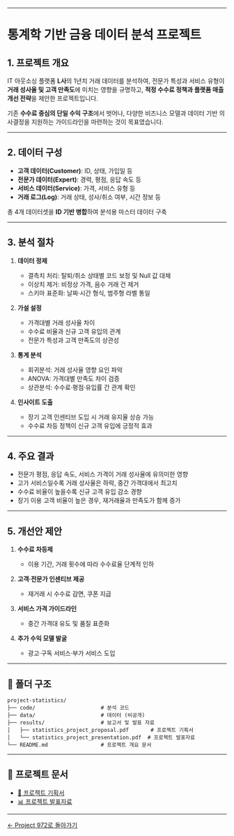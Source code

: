 
---

# 통계학 기반 금융 데이터 분석 프로젝트

## 1. 프로젝트 개요

IT 아웃소싱 플랫폼 **L사**의 1년치 거래 데이터를 분석하여,
전문가 특성과 서비스 유형이 **거래 성사율 및 고객 만족도**에 미치는 영향을 규명하고,
**적정 수수료 정책과 플랫폼 매출 개선 전략**을 제안한 프로젝트입니다.

기존 **수수료 중심의 단일 수익 구조**에서 벗어나,
다양한 비즈니스 모델과 데이터 기반 의사결정을 지원하는 가이드라인을 마련하는 것이 목표였습니다.

---

## 2. 데이터 구성

* **고객 데이터(Customer)**: ID, 상태, 가입일 등
* **전문가 데이터(Expert)**: 경력, 평점, 응답 속도 등
* **서비스 데이터(Service)**: 가격, 서비스 유형 등
* **거래 로그(Log)**: 거래 상태, 성사/취소 여부, 시간 정보 등

총 4개 데이터셋을 **ID 기반 병합**하여 분석용 마스터 데이터 구축

---

## 3. 분석 절차

1. **데이터 정제**

   * 결측치 처리: 탈퇴/취소 상태별 코드 보정 및 Null 값 대체
   * 이상치 제거: 비정상 가격, 음수 거래 건 제거
   * 스키마 표준화: 날짜·시간 형식, 범주형 라벨 통일
2. **가설 설정**

   * 가격대별 거래 성사율 차이
   * 수수료 비율과 신규 고객 유입의 관계
   * 전문가 특성과 고객 만족도의 상관성
3. **통계 분석**

   * 회귀분석: 거래 성사율 영향 요인 파악
   * ANOVA: 가격대별 만족도 차이 검증
   * 상관분석: 수수료·평점·유입률 간 관계 확인
4. **인사이트 도출**

   * 장기 고객 인센티브 도입 시 거래 유지율 상승 가능
   * 수수료 차등 정책이 신규 고객 유입에 긍정적 효과

---

## 4. 주요 결과

* 전문가 평점, 응답 속도, 서비스 가격이 거래 성사율에 유의미한 영향
* 고가 서비스일수록 거래 성사율은 하락, 중간 가격대에서 최고치
* 수수료 비율이 높을수록 신규 고객 유입 감소 경향
* 장기 이용 고객 비율이 높은 경우, 재거래율과 만족도가 함께 증가

---

## 5. 개선안 제안

1. **수수료 차등제**

   * 이용 기간, 거래 횟수에 따라 수수료율 단계적 인하
2. **고객·전문가 인센티브 제공**

   * 재거래 시 수수료 감면, 쿠폰 지급
3. **서비스 가격 가이드라인**

   * 중간 가격대 유도 및 품질 표준화
4. **추가 수익 모델 발굴**

   * 광고·구독 서비스·부가 서비스 도입

---

## 📂 폴더 구조

```
project-statistics/
├── code/                     # 분석 코드
├── data/                     # 데이터 (비공개)
├── results/                  # 보고서 및 발표 자료
│   ├── statistics_project_proposal.pdf       # 프로젝트 기획서
│   └── statistics_project_presentation.pdf  # 프로젝트 발표자료
└── README.md                 # 프로젝트 개요 문서
```

---

## 📎 프로젝트 문서

* [📄 프로젝트 기획서](results/statistics_project_proposal.pdf)
* [📊 프로젝트 발표자료](results/statistics_project_presentation.pdf)

---

[← Project 972로 돌아가기](https://github.com/wootae1020/project972)
